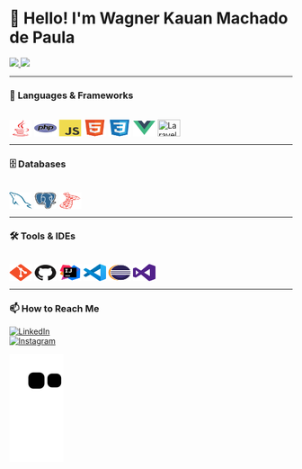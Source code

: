 # 👋 Hello! I'm Wagner Kauan Machado de Paula  

<div align="left">
  <a href="https://github.com/WagnerK4uan">
    <img height="180em" src="https://github-readme-stats.vercel.app/api?username=WagnerK4uan&show_icons=true&theme=tokyonight&include_all_commits=true&count_private=true"/>
    <img height="180em" src="https://github-readme-stats.vercel.app/api/top-langs/?username=WagnerK4uan&layout=compact&langs_count=7&theme=tokyonight"/>
  </a>
</div>

---

### 🚀 **Languages & Frameworks**

<div style="display: inline_block"><br>
  <img align="center" height="30" width="40" title="Java" src="https://raw.githubusercontent.com/devicons/devicon/master/icons/java/java-plain.svg">
  <img align="center" height="30" width="40" title="PHP" src="https://raw.githubusercontent.com/devicons/devicon/master/icons/php/php-original.svg">
  <img align="center" height="30" width="40" title="JavaScript" src="https://raw.githubusercontent.com/devicons/devicon/master/icons/javascript/javascript-original.svg">
  <img align="center" height="30" width="40" title="HTML" src="https://raw.githubusercontent.com/devicons/devicon/master/icons/html5/html5-original.svg">
  <img align="center" height="30" width="40" title="CSS" src="https://raw.githubusercontent.com/devicons/devicon/master/icons/css3/css3-original.svg">
  <img align="center" height="30" width="40" title="Vue.js" src="https://raw.githubusercontent.com/devicons/devicon/master/icons/vuejs/vuejs-original.svg">
  <img align="center" height="30" width="40" title="Laravel" src="https://cdn.worldvectorlogo.com/logos/laravel-2.svg">
</div>

---

### 🗄️ **Databases**

<div style="display: inline_block"><br>
  <img align="center" height="30" width="40" title="MySQL" src="https://raw.githubusercontent.com/devicons/devicon/master/icons/mysql/mysql-original.svg">
  <img align="center" height="30" width="40" title="PostgreSQL" src="https://raw.githubusercontent.com/devicons/devicon/master/icons/postgresql/postgresql-original.svg">
  <img align="center" height="30" width="40" title="SQL Server" src="https://raw.githubusercontent.com/devicons/devicon/master/icons/microsoftsqlserver/microsoftsqlserver-plain.svg">
</div>

---

### 🛠️ **Tools & IDEs**

<div style="display: inline_block"><br>
  <img align="center" height="30" width="40" title="Git" src="https://raw.githubusercontent.com/devicons/devicon/master/icons/git/git-original.svg">
  <img align="center" height="30" width="40" title="GitHub" src="https://raw.githubusercontent.com/devicons/devicon/master/icons/github/github-original.svg">
  <img align="center" height="30" width="40" title="IntelliJ IDEA" src="https://raw.githubusercontent.com/devicons/devicon/master/icons/intellij/intellij-original.svg">
  <img align="center" height="30" width="40" title="VS Code" src="https://raw.githubusercontent.com/devicons/devicon/master/icons/vscode/vscode-original.svg">
  <img align="center" height="30" width="40" title="Eclipse" src="https://raw.githubusercontent.com/devicons/devicon/master/icons/eclipse/eclipse-original.svg">
  <img align="center" height="30" width="40" title="Visual Studio" src="https://raw.githubusercontent.com/devicons/devicon/master/icons/visualstudio/visualstudio-plain.svg">
</div>

---

### 📫 **How to Reach Me**  

[![LinkedIn](https://img.shields.io/badge/-LinkedIn-0077B5?logo=LinkedIn&logoColor=white&style=for-the-badge)](https://www.linkedin.com/in/wagner-kauan)  
[![Instagram](https://img.shields.io/badge/-Instagram-E4405F?logo=Instagram&logoColor=white&style=for-the-badge)](https://www.instagram.com/_wagnerkauan/)

![snake gif](https://github.com/WagnerK4uan/WagnerK4uan/blob/output/github-contribution-grid-snake.svg)
